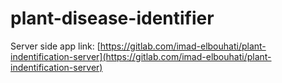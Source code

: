 # plant-disease-identifier

Server side app link: [https://gitlab.com/imad-elbouhati/plant-indentification-server](https://gitlab.com/imad-elbouhati/plant-indentification-server)
